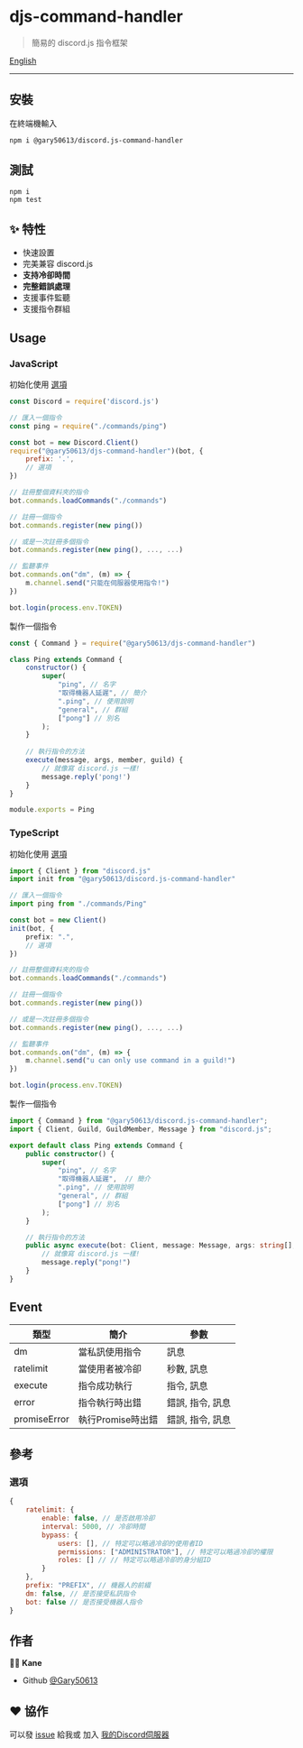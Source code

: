 # djs-command-handler
> 簡易的 discord.js 指令框架

[English](README.md)

***

## 安裝
在終端機輸入
```shell
npm i @gary50613/discord.js-command-handler
```

## 測試
```shell
npm i
npm test
```

## ✨ 特性

- 快速設置
- 完美兼容 discord.js
- **支持冷卻時間**
- **完整錯誤處理**
- 支援事件監聽
- 支援指令群組

## Usage

### JavaScript
初始化使用 [選項](#選項)
```js
const Discord = require('discord.js')

// 匯入一個指令
const ping = require("./commands/ping")

const bot = new Discord.Client()
require("@gary50613/djs-command-handler")(bot, {
	prefix: '.',
	// 選項
})

// 註冊整個資料夾的指令
bot.commands.loadCommands("./commands")

// 註冊一個指令
bot.commands.register(new ping())

// 或是一次註冊多個指令
bot.commands.register(new ping(), ..., ...)

// 監聽事件
bot.commands.on("dm", (m) => {
    m.channel.send("只能在伺服器使用指令!")
})

bot.login(process.env.TOKEN)
```

製作一個指令
```js
const { Command } = require("@gary50613/djs-command-handler")

class Ping extends Command {
    constructor() {
        super(
            "ping", // 名字
            "取得機器人延遲", // 簡介
            ".ping", // 使用說明
            "general", // 群組
            ["pong"] // 別名
        );
    }
    
    // 執行指令的方法
    execute(message, args, member, guild) {
        // 就像寫 discord.js 一樣!
        message.reply('pong!')
    }
}

module.exports = Ping
```

### TypeScript
初始化使用 [選項](#選項)
```ts
import { Client } from "discord.js"
import init from "@gary50613/discord.js-command-handler"

// 匯入一個指令
import ping from "./commands/Ping"

const bot = new Client()
init(bot, {
    prefix: ".",
    // 選項
})

// 註冊整個資料夾的指令
bot.commands.loadCommands("./commands")

// 註冊一個指令
bot.commands.register(new ping())

// 或是一次註冊多個指令
bot.commands.register(new ping(), ..., ...)

// 監聽事件
bot.commands.on("dm", (m) => {
    m.channel.send("u can only use command in a guild!")
})

bot.login(process.env.TOKEN)
```

製作一個指令
```ts
import { Command } from "@gary50613/discord.js-command-handler";
import { Client, Guild, GuildMember, Message } from "discord.js";

export default class Ping extends Command {
    public constructor() {
        super(
            "ping", // 名字
            "取得機器人延遲",  // 簡介
            ".ping", // 使用說明
            "general", // 群組
            ["pong"] // 別名
        );
    }

    // 執行指令的方法
    public async execute(bot: Client, message: Message, args: string[], member: GuildMember, guild: Guild) {
        // 就像寫 discord.js 一樣!
        message.reply("pong!")
    }
}
```
## Event
類型 | 簡介 | 參數
---|---|---
dm | 當私訊使用指令 | 訊息
ratelimit | 當使用者被冷卻 | 秒數, 訊息
execute | 指令成功執行 | 指令, 訊息
error | 指令執行時出錯 | 錯誤, 指令, 訊息
promiseError | 執行Promise時出錯 | 錯誤, 指令, 訊息

## 參考
### 選項
```js
{
    ratelimit: {
        enable: false, // 是否啟用冷卻
        interval: 5000, // 冷卻時間
        bypass: {
            users: [], // 特定可以略過冷卻的使用者ID 
            permissions: ["ADMINISTRATOR"], // 特定可以略過冷卻的權限
            roles: [] // // 特定可以略過冷卻的身分組ID
        }
    },
    prefix: "PREFIX", // 機器人的前綴
    dm: false, // 是否接受私訊指令
    bot: false // 是否接受機器人指令  
}
```

## 作者
🧑‍💻 **Kane**
- Github [@Gary50613](https://github.com/Gary50613)

## ❤️ 協作
可以發 [issue](https://github.com/Gary50613/discordjs-command-handler/issues) 給我或
加入 [我的Discord伺服器](https://discord.gg/ct2ufag)
